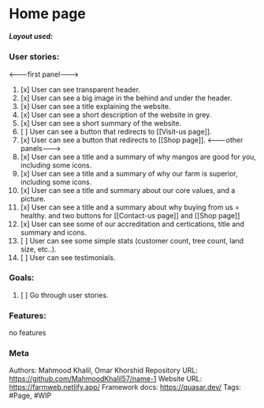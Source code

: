 # Home page

##### Layout used: 

### User stories:
<---first panel--->
1. [x] User can see transparent header.
2. [x] User can see a big image in the behind and under the header.
3. [x] User can see a title explaining the website.
4. [x] User can see a short description of the website in grey.
5. [x] User can see a short summary of the website.
6. [ ] User can see a button that redirects to [[Visit-us page]].
7. [x] User can see a button that redirects to [[Shop page]].
<---other panels--->
8. [x] User can see a title and a summary of why mangos are good for you, including some icons.
9. [x] User can see a title and a summary of why our farm is superior, including some icons.
10. [x] User can see a title and summary about our core values, and a picture.
11. [x] User can see a title and a summary about why buying from us = healthy. and two buttons for [[Contact-us page]] and [[Shop page]]
12. [x] User can see some of our accreditation and certications, title and summary and icons.
13. [ ] User can see some simple stats (customer count, tree count, land size, etc..).
14. [ ] User can see testimonials.
### Goals:
1. [ ] Go through user stories.

### Features:
no features

### Meta
Authors: Mahmood Khalil, Omar Khorshid
Repository URL: https://github.com/MahmoodKhalil57/name-1
Website URL: https://farmweb.netlify.app/
Framework docs: https://quasar.dev/
Tags: #Page, #WIP
